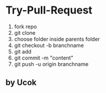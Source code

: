 # Try-Pull-Request
1. fork repo
2. git clone
3. choose folder inside parents folder
4. git checkout -b branchname
5. git add
6. git commit -m "content"
7. git push -u origin branchname

## by Ucok
